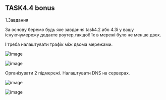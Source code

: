 ## TASK4.4 bonus

1.Завдання

За основу беремо будь яке завдання task4.2 або 4.3і у вашу існуючумережу додаєте роутер,такщоб їх в мережі було не менше двох.

І треба налаштувати трафік між двома мережами.

![image](https://user-images.githubusercontent.com/58170246/126916017-9a78e690-b4bb-4d70-a564-d74d6de2afbe.png)


![image](https://user-images.githubusercontent.com/58170246/126916090-255e1dd8-3ec3-453b-8815-0834da3a13f8.png)

Організувати 2 підмережі. Налаштувати DNS на серверах.

![image](https://user-images.githubusercontent.com/58170246/126916516-9331d55a-c730-4bcf-a560-0951732e5cd8.png)

![image](https://user-images.githubusercontent.com/58170246/127037561-1f4e9cca-69d7-4d1a-b067-2893f6d280f4.png)



